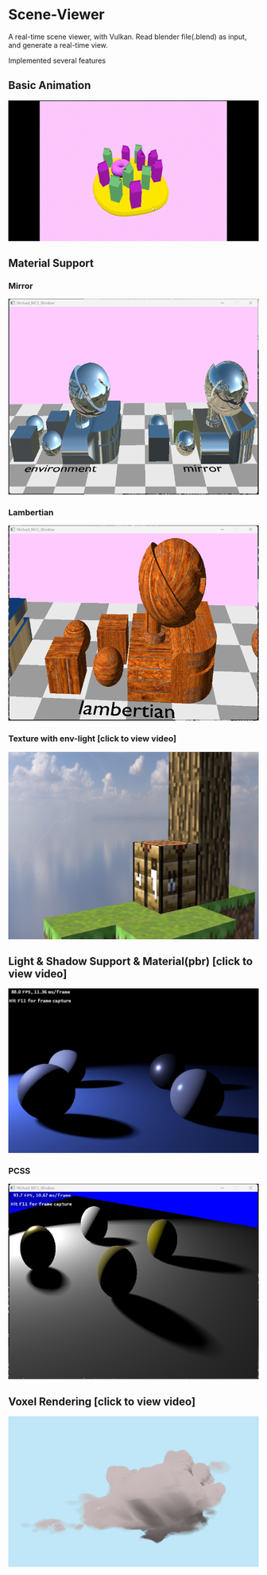 # Scene-Viewer

A real-time scene viewer, with Vulkan. Read blender file(.blend) as input, and generate a real-time view.

Implemented several features

## Basic Animation 
![Animation](./res/animation.gif)

## Material Support

### Mirror
![Mirror](./res/env_mirror.png)

### Lambertian
![Lambertian](./res/lam-result.png)

### Texture with env-light [click to view video]
[![env-light with texture](./res/text-short-view.png)](./res/creation.mp4)

## Light & Shadow Support & Material(pbr) [click to view video]
[![Light & Shadow Support & Material](./res/shadow-short-view.png)](./res/light-with-shadow.mp4)

### PCSS
![PCSS](./res/good-PCSS.png)


## Voxel Rendering [click to view video]
[![Cloud Rendering](./res/cloud-view.png)](./res/final-cloud.mp4)
